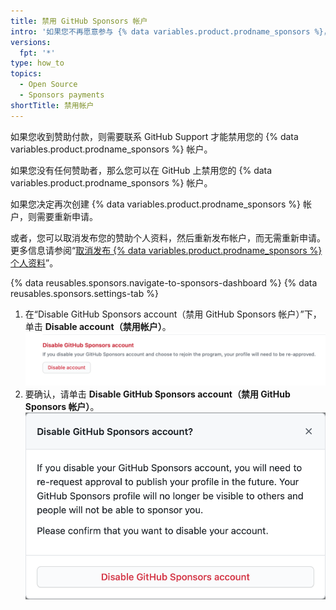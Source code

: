 ```yaml
---
title: 禁用 GitHub Sponsors 帐户
intro: '如果您不再愿意参与 {% data variables.product.prodname_sponsors %}，您可以禁用 {% data variables.product.prodname_sponsors %} 帐户。'
versions:
  fpt: '*'
type: how_to
topics:
  - Open Source
  - Sponsors payments
shortTitle: 禁用帐户
---
```


如果您收到赞助付款，则需要联系 GitHub Support 才能禁用您的 {% data variables.product.prodname_sponsors %} 帐户。

如果您没有任何赞助者，那么您可以在 GitHub 上禁用您的 {% data variables.product.prodname_sponsors %} 帐户。

如果您决定再次创建 {% data variables.product.prodname_sponsors %} 帐户，则需要重新申请。

或者，您可以取消发布您的赞助个人资料，然后重新发布帐户，而无需重新申请。 更多信息请参阅“[取消发布 {% data variables.product.prodname_sponsors %} 个人资料](/sponsors/receiving-sponsorships-through-github-sponsors/unpublishing-your-github-sponsors-profile)”。

{% data reusables.sponsors.navigate-to-sponsors-dashboard %}
{% data reusables.sponsors.settings-tab %}
1. 在“Disable GitHub Sponsors account（禁用 GitHub Sponsors 帐户）”下，单击 **Disable account（禁用帐户）**。  
   !["禁用您的帐户" 按钮](/assets/images/help/sponsors/disable-your-account-button.png)
2. 要确认，请单击 **Disable GitHub Sponsors account（禁用 GitHub Sponsors 帐户）**。 !["禁用 GitHub Sponsors 帐户" 按钮](/assets/images/help/sponsors/disable-github-sponsors-account-dialog.png)
